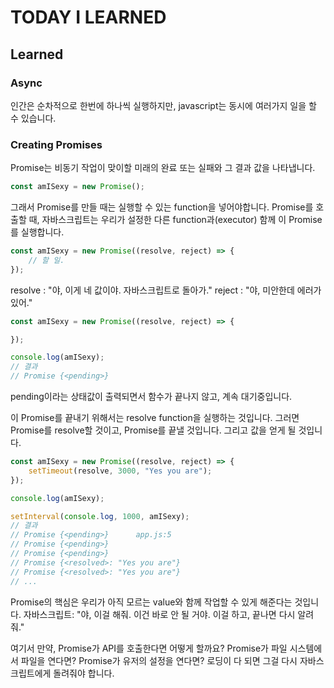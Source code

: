 # TODAY I LEARNED

## Learned

### Async

인간은 순차적으로 한번에 하나씩 실행하지만, javascript는 동시에 여러가지 일을 할 수 있습니다.

### Creating Promises

Promise는 비동기 작업이 맞이할 미래의 완료 또는 실패와 그 결과 값을 나타냅니다.

```javascript
const amISexy = new Promise();
```

그래서 Promise를 만들 때는 실행할 수 있는 function을 넣어야합니다.
Promise를 호출할 때, 자바스크립트는 우리가 설정한 다른 function과(executor) 함께 이 Promise를 실행합니다.
```javascript
const amISexy = new Promise((resolve, reject) => {
	// 할 일.
});
```
resolve : "야, 이게 네 값이야. 자바스크립트로 돌아가."
reject : "야, 미안한데 에러가 있어."

```javascript
const amISexy = new Promise((resolve, reject) => {

});

console.log(amISexy);
// 결과
// Promise {<pending>}
```
pending이라는 상태값이 출력되면서 함수가 끝나지 않고, 계속 대기중입니다.


이 Promise를 끝내기 위해서는 resolve function을 실행하는 것입니다.
그러면 Promise를 resolve할 것이고, Promise를 끝낼 것입니다. 그리고 값을 얻게 될 것입니다.
```javascript
const amISexy = new Promise((resolve, reject) => {
	setTimeout(resolve, 3000, "Yes you are");
});

console.log(amISexy);

setInterval(console.log, 1000, amISexy);
// 결과
// Promise {<pending>}		app.js:5
// Promise {<pending>}
// Promise {<pending>}
// Promise {<resolved>: "Yes you are"}
// Promise {<resolved>: "Yes you are"}
// ...
```

Promise의 핵심은 우리가 아직 모르는 value와 함께 작업할 수 있게 해준다는 것입니다.
자바스크립트: "야, 이걸 해줘. 이건 바로 안 될 거야. 이걸 하고, 끝나면 다시 알려줘."

여기서 만약,
Promise가 API를 호출한다면 어떻게 할까요?
Promise가 파일 시스템에서 파일을 연다면?
Promise가 유저의 설정을 연다면?
로딩이 다 되면 그걸 다시 자바스크립트에게 돌려줘야 합니다.

